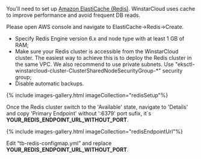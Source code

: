 You'll need to set up [Amazon ElastiCache (Redis)](https://aws.amazon.com/elasticache/redis/). WinstarCloud uses cache to improve performance and avoid frequent DB reads.

Please open AWS console and navigate to ElastiCache->Redis->Create.

* Specify Redis Engine version 6.x and node type with at least 1 GB of RAM;
* Make sure your Redis cluster is accessible from the WinstarCloud cluster. The easiest way to achieve this is to deploy the Redis cluster in the same VPC. We also recommend to use private subnets. Use "eksctl-winstarcloud-cluster-ClusterSharedNodeSecurityGroup-*" security group;
* Disable automatic backups.

{% include images-gallery.html imageCollection="redisSetup"%}

Once the Redis cluster switch to the 'Available' state, navigate to 'Details' and copy 'Primary Endpoint' without ':6379' port sufix, it`s **YOUR_REDIS_ENDPOINT_URL_WITHOUT_PORT**.

{% include images-gallery.html imageCollection="redisEndpointUrl"%}

Edit “tb-redis-configmap.yml” and replace **YOUR_REDIS_ENDPOINT_URL_WITHOUT_PORT**.